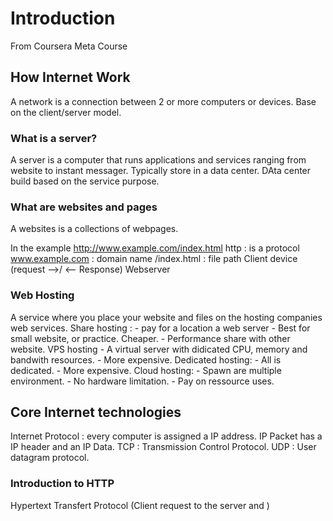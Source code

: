 # Introduction
From Coursera Meta Course
## How Internet Work
A network is a connection between 2 or more computers or devices. 
Base on the client/server model. 
### What is a server?
A server is a computer that runs applications and services ranging from website to instant messager. 
Typically store in a data center.
DAta center build based on the service purpose. 
### What are websites and pages
A websites is a collections of webpages. 

In the example http://www.example.com/index.html
http : is a protocol
www.example.com : domain name
/index.html : file path 
Client device (request -->/ <-- Response) Webserver

### Web Hosting
A service where you place your website and files on the hosting companies web services. 
Share hosting : 
    - pay for a location a web server
    - Best for small website, or practice. Cheaper. 
    - Performance share with other website. 
VPS hosting 
    - A virtual server with didicated CPU, memory and bandwith resources. 
    - More expensive. 
Dedicated hosting:
    - All is dedicated. 
    - More expensive. 
Cloud hosting:
    - Spawn are multiple environment. 
    - No hardware limitation. 
    - Pay on ressource uses. 

## Core Internet technologies
Internet Protocol : every computer is assigned a IP address. 
IP Packet has a IP header and an IP Data. 
TCP : Transmission Control Protocol. 
UDP : User datagram protocol. 

### Introduction to HTTP
Hypertext Transfert Protocol (Client request to the server and )
